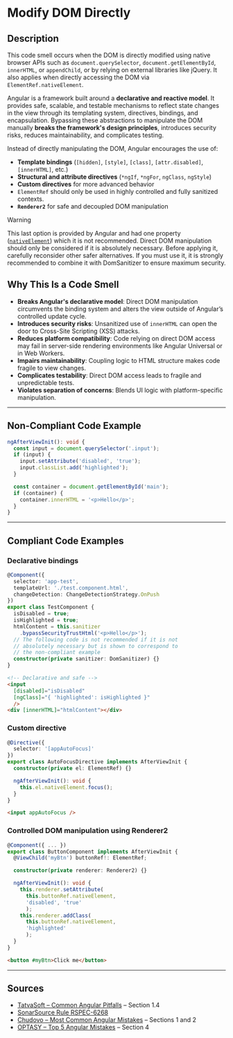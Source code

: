 # Modify DOM Directly

## Description

This code smell occurs when the DOM is directly modified using native browser APIs such as `document.querySelector`, `document.getElementById`, `innerHTML`, or `appendChild`, or by relying on external libraries like jQuery. It also applies when directly accessing the DOM via `ElementRef.nativeElement`.

Angular is a framework built around a **declarative and reactive model**. It provides safe, scalable, and testable mechanisms to reflect state changes in the view through its templating system, directives, bindings, and encapsulation. Bypassing these abstractions to manipulate the DOM manually **breaks the framework's design principles**, introduces security risks, reduces maintainability, and complicates testing.

Instead of directly manipulating the DOM, Angular encourages the use of:

- **Template bindings** (`[hidden]`, `[style]`, `[class]`, `[attr.disabled]`, `[innerHTML]`, etc.)
- **Structural and attribute directives** (`*ngIf`, `*ngFor`, `ngClass`, `ngStyle`)
- **Custom directives** for more advanced behavior
- `ElementRef` should only be used in highly controlled and fully sanitized contexts.
- **`Renderer2`** for safe and decoupled DOM manipulation

> [!warning]
> This last option is provided by Angular and had one property ([`nativeElement`](https://angular.dev/api/core/ElementRef)) which it is not recommended. Direct DOM manipulation should only be considered if it is absolutely necessary. Before applying it, carefully reconsider other safer alternatives. If you must use it, it is strongly recommended to combine it with DomSanitizer to ensure maximum security.

## Why This Is a Code Smell

- **Breaks Angular's declarative model**: Direct DOM manipulation circumvents the binding system and alters the view outside of Angular’s controlled update cycle.
- **Introduces security risks**: Unsanitized use of `innerHTML` can open the door to Cross-Site Scripting (XSS) attacks.
- **Reduces platform compatibility**: Code relying on direct DOM access may fail in server-side rendering environments like Angular Universal or in Web Workers.
- **Impairs maintainability**: Coupling logic to HTML structure makes code fragile to view changes.
- **Complicates testability**: Direct DOM access leads to fragile and unpredictable tests.
- **Violates separation of concerns**: Blends UI logic with platform-specific manipulation.

---

## Non-Compliant Code Example

```ts
ngAfterViewInit(): void {
  const input = document.querySelector('.input');
  if (input) {
    input.setAttribute('disabled', 'true');
    input.classList.add('highlighted');
  }

  const container = document.getElementById('main');
  if (container) {
    container.innerHTML = '<p>Hello</p>';
  }
}
```

---

## Compliant Code Examples

### Declarative bindings

```ts
@Component({
  selector: 'app-test',
  templateUrl: './test.component.html',
  changeDetection: ChangeDetectionStrategy.OnPush
})
export class TestComponent {
  isDisabled = true;
  isHighlighted = true;
  htmlContent = this.sanitizer
    .bypassSecurityTrustHtml('<p>Hello</p>');
  // The following code is not recommended if it is not
  // absolutely necessary but is shown to correspond to
  // the non-compliant example
  constructor(private sanitizer: DomSanitizer) {}
}
```

```html
<!-- Declarative and safe -->
<input
  [disabled]="isDisabled"
  [ngClass]="{ 'highlighted': isHighlighted }"
  />
<div [innerHTML]="htmlContent"></div>
```

### Custom directive

```ts
@Directive({
  selector: '[appAutoFocus]'
})
export class AutoFocusDirective implements AfterViewInit {
  constructor(private el: ElementRef) {}

  ngAfterViewInit(): void {
    this.el.nativeElement.focus();
  }
}
```

```html
<input appAutoFocus />
```

### Controlled DOM manipulation using Renderer2

```ts
@Component({ ... })
export class ButtonComponent implements AfterViewInit {
  @ViewChild('myBtn') buttonRef!: ElementRef;

  constructor(private renderer: Renderer2) {}

  ngAfterViewInit(): void {
    this.renderer.setAttribute(
      this.buttonRef.nativeElement, 
      'disabled', 'true'
      );
    this.renderer.addClass(
      this.buttonRef.nativeElement, 
      'highlighted'
      );
  }
}
```

```html
<button #myBtn>Click me</button>
```

---

## Sources

- [TatvaSoft – Common Angular Pitfalls](https://www.tatvasoft.com/outsourcing/2021/07/top-angular-developer-pitfalls.html) – Section 1.4
- [SonarSource Rule RSPEC-6268](https://rules.sonarsource.com/typescript/RSPEC-6268/)
- [Chudovo – Most Common Angular Mistakes](https://chudovo.com/most-common-angular-mistakes-every-developer-should-avoid/) – Sections 1 and 2
- [OPTASY – Top 5 Angular Mistakes](https://medium.com/@OPTASY.com/what-are-the-5-most-common-angular-mistakes-that-developers-make-53f6d7c5bf65) – Section 4
